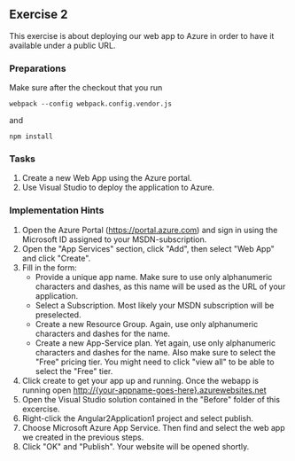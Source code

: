 ## Exercise 2 ##

This exercise is about deploying our web app to Azure in order to have it available under a public URL.

### Preparations ###

Make sure after the checkout that you run

	webpack --config webpack.config.vendor.js

and

	npm install


### Tasks ###

1. Create a new Web App using the Azure portal.
2. Use Visual Studio to deploy the application to Azure.

### Implementation Hints ###

1. Open the Azure Portal (https://portal.azure.com) and sign in using the Microsoft ID assigned to your MSDN-subscription.
2. Open the "App Services" section, click "Add", then select "Web App" and click "Create".
3. Fill in the form:
	* Provide a unique app name. Make sure to use only alphanumeric characters and dashes, as this name will be used as the URL of your application.
	* Select a Subscription. Most likely your MSDN subscription will be preselected.
	* Create a new Resource Group. Again, use only alphanumeric characters and dashes for the name.
	* Create a new App-Service plan. Yet again, use only alphanumeric characters and dashes for the name. Also make sure to select the "Free" pricing tier. You might need to click "view all" to be able to select the "Free" tier.
4. Click create to get your app up and running. Once the webapp is running open [http://{your-appname-goes-here}.azurewebsites.net]()
5. Open the Visual Studio solution contained in the "Before" folder of this excercise.
6. Right-click the Angular2Application1 project and select publish.
7. Choose Microsoft Azure App Service. Then find and select the web app we created in the previous steps.
8. Click "OK" and "Publish". Your website will be opened shortly.